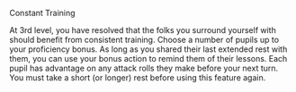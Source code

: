 Constant Training

At 3rd level, you have resolved that the folks you surround yourself with should benefit from consistent training. Choose a number of pupils up to your proficiency bonus. As long as you shared their last extended rest with them, you can use your bonus action to remind them of their lessons.
Each pupil has advantage on any attack rolls they make before your next turn. You must take a short (or longer) rest before using this feature again.